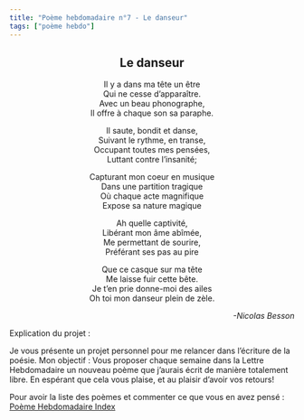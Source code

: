 ```yaml
---
title: "Poème hebdomadaire n°7 - Le danseur"
tags: ["poème hebdo"]
---
```


<center><h2>Le danseur</h2></center>

<p style="text-align:center">
Il y a dans ma tête un être<br />
Qui ne cesse d’apparaître.<br />
Avec un beau phonographe,<br />
Il offre à chaque son sa paraphe.
</p>

<p style="text-align:center">
Il saute, bondit et danse,<br />
Suivant le rythme, en transe,<br />
Occupant toutes mes pensées,<br />
Luttant contre l’insanité;
</p>

<p style="text-align:center">
Capturant mon coeur en musique<br />
Dans une partition tragique<br />
Où chaque acte magnifique<br />
Expose sa nature magique
</p>

<p style="text-align:center">
Ah quelle captivité,<br />
Libérant mon âme abîmée,<br />
Me permettant de sourire,<br />
Préférant ses pas au pire
</p>

<p style="text-align:center">
Que ce casque sur ma tête<br />
Me laisse fuir cette bête.<br />
Je t’en prie donne-moi des ailes<br />
Oh toi mon danseur plein de zèle.
</p>


<p style="text-align:right"> <i>
-Nicolas Besson
</i></p>

Explication du projet :

Je vous présente un projet personnel pour me relancer dans l’écriture de la poésie. Mon objectif : Vous proposer chaque semaine dans la Lettre Hebdomadaire un nouveau poème que j’aurais écrit de manière totalement libre. En espérant que cela vous plaise, et au plaisir d’avoir vos retours!

Pour avoir la liste des poèmes et commenter ce que vous en avez pensé : [Poème Hebdomadaire Index](https://docs.google.com/document/d/1rM9dQqUkaGotCs5Cl8UE62SMRWJax6hY13k1hmKE0wg/edit?usp=sharing)